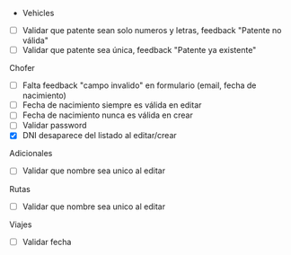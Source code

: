 - Vehicles
 - [ ] Validar que patente sean solo numeros y letras, feedback "Patente no válida"
 - [ ] Validar que patente sea única, feedback "Patente ya existente"

 Chofer
 - [ ] Falta feedback "campo invalido" en formulario (email, fecha de nacimiento) 
 - [ ] Fecha de nacimiento siempre es válida en editar
 - [ ] Fecha de nacimiento nunca es válida en crear
 - [ ] Validar password
 - [x] DNI desaparece del listado al editar/crear

 Adicionales
  - [ ] Validar que nombre sea unico al editar

  Rutas
  - [ ] Validar que nombre sea unico al editar

  Viajes
  - [ ] Validar fecha
